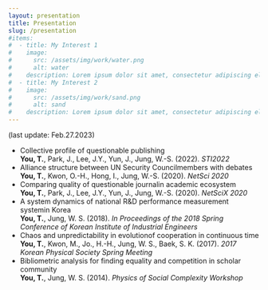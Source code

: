 ```yaml
---
layout: presentation
title: Presentation
slug: /presentation
#items:
#  - title: My Interest 1
#    image:
#      src: /assets/img/work/water.png
#      alt: water
#    description: Lorem ipsum dolor sit amet, consectetur adipiscing elit, sed do eiusmod tempor incididunt ut labore et dolore magna aliqua. Ut enim ad minim veniam, quis nostrud exercitation ullamco laboris nisi ut aliquip ex ea commodo consequat.
#  - title: My Interest 2
#    image:
#      src: /assets/img/work/sand.png
#      alt: sand
#    description: Lorem ipsum dolor sit amet, consectetur adipiscing elit, sed do eiusmod tempor incididunt ut labore et dolore magna aliqua. Ut enim ad minim veniam, quis nostrud exercitation ullamco laboris nisi ut aliquip ex ea commodo consequat. Duis aute irure dolor in reprehenderit in voluptate velit esse cillum dolore eu fugiat nulla pariatur.
---
```

(last update: Feb.27.2023)
<ul>
  <li>
    Collective profile of questionable publishing<br>
    <b> You, T.</b>, Park, J., Lee, J.Y., Yun, J., Jung, W.-S. (2022). <i>STI2022</i>
  <li> 
    Alliance structure between UN Security Councilmembers with debates<br> 
    <b>You, T.</b>, Kwon, O.-H., Hong, I., Jung, W.-S. (2020). <i>NetSci 2020</i>
  </li>
  <li> 
    Comparing quality of questionable journalin academic ecosystem<br> 
    <b>You, T.</b>, Park, J., Lee, J.Y., Yun, J., Jung, W.-S. (2020). <i>NetSciX 2020</i>
  </li>
  <li> 
     A system dynamics of national R&D performance measurement systemin Korea<br> 
    <b>You, T.</b>, Jung, W. S. (2018). <i>In Proceedings of the 2018 Spring Conference of Korean Institute of Industrial Engineers</i>
  </li>
  <li> 
     Chaos and unpredictability in evolutionof cooperation in continuous time<br> 
    <b>You, T.</b>, Kwon, M., Jo., H.-H., Jung, W. S., Baek, S. K. (2017). <i>2017 Korean Physical Society Spring Meeting</i>
  </li>  
  <li> 
    Bibliometric analysis for finding equality and competition in scholar community<br> 
    <b>You, T.</b>, Jung, W. S. (2014). <i>Physics of Social Complexity Workshop</i>
  </li>  
</ul>
<br>
